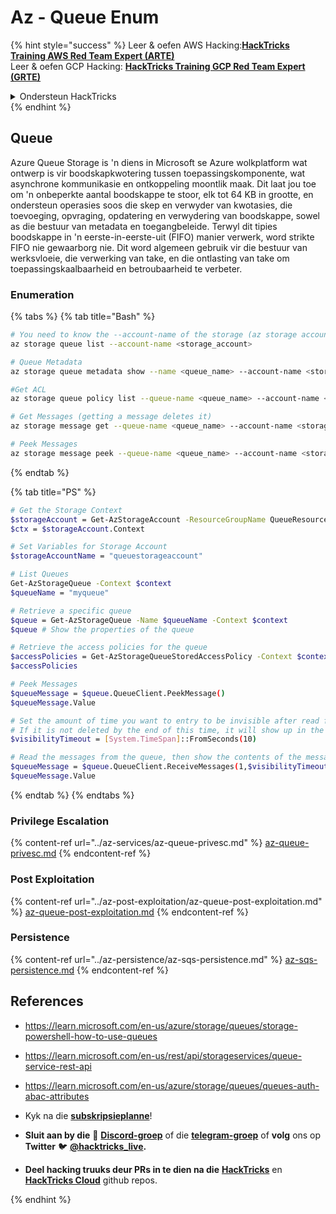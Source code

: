 # Az - Queue Enum

{% hint style="success" %}
Leer & oefen AWS Hacking:<img src="../../.gitbook/assets/image (1) (1).png" alt="" data-size="line">[**HackTricks Training AWS Red Team Expert (ARTE)**](https://training.hacktricks.xyz/courses/arte)<img src="../../.gitbook/assets/image (1) (1).png" alt="" data-size="line">\
Leer & oefen GCP Hacking: <img src="../../.gitbook/assets/image (2).png" alt="" data-size="line">[**HackTricks Training GCP Red Team Expert (GRTE)**<img src="../../.gitbook/assets/image (2).png" alt="" data-size="line">](https://training.hacktricks.xyz/courses/grte)

<details>

<summary>Ondersteun HackTricks</summary>

* Kyk na die [**subskripsie planne**](https://github.com/sponsors/carlospolop)!
* **Sluit aan by die** 💬 [**Discord groep**](https://discord.gg/hRep4RUj7f) of die [**telegram groep**](https://t.me/peass) of **volg** ons op **Twitter** 🐦 [**@hacktricks\_live**](https://twitter.com/hacktricks\_live)**.**
* **Deel hacking truuks deur PRs in te dien na die** [**HackTricks**](https://github.com/carlospolop/hacktricks) en [**HackTricks Cloud**](https://github.com/carlospolop/hacktricks-cloud) github repos.

</details>
{% endhint %}

## Queue

Azure Queue Storage is 'n diens in Microsoft se Azure wolkplatform wat ontwerp is vir boodskapkwotering tussen toepassingskomponente, wat asynchrone kommunikasie en ontkoppeling moontlik maak. Dit laat jou toe om 'n onbeperkte aantal boodskappe te stoor, elk tot 64 KB in grootte, en ondersteun operasies soos die skep en verwyder van kwotasies, die toevoeging, opvraging, opdatering en verwydering van boodskappe, sowel as die bestuur van metadata en toegangbeleide. Terwyl dit tipies boodskappe in 'n eerste-in-eerste-uit (FIFO) manier verwerk, word strikte FIFO nie gewaarborg nie. Dit word algemeen gebruik vir die bestuur van werksvloeie, die verwerking van take, en die ontlasting van take om toepassingskaalbaarheid en betroubaarheid te verbeter.

### Enumeration

{% tabs %}
{% tab title="Bash" %}
```bash
# You need to know the --account-name of the storage (az storage account list)
az storage queue list --account-name <storage_account>

# Queue Metadata
az storage queue metadata show --name <queue_name> --account-name <storage_account>

#Get ACL
az storage queue policy list --queue-name <queue_name> --account-name <storage_account>

# Get Messages (getting a message deletes it)
az storage message get --queue-name <queue_name> --account-name <storage_account>

# Peek Messages
az storage message peek --queue-name <queue_name> --account-name <storage_account>
```
{% endtab %}

{% tab title="PS" %}
```bash
# Get the Storage Context
$storageAccount = Get-AzStorageAccount -ResourceGroupName QueueResourceGroup -Name queuestorageaccount1994
$ctx = $storageAccount.Context

# Set Variables for Storage Account
$storageAccountName = "queuestorageaccount"

# List Queues
Get-AzStorageQueue -Context $context
$queueName = "myqueue"

# Retrieve a specific queue
$queue = Get-AzStorageQueue -Name $queueName -Context $context
$queue # Show the properties of the queue

# Retrieve the access policies for the queue
$accessPolicies = Get-AzStorageQueueStoredAccessPolicy -Context $context -QueueName $queueName
$accessPolicies

# Peek Messages
$queueMessage = $queue.QueueClient.PeekMessage()
$queueMessage.Value

# Set the amount of time you want to entry to be invisible after read from the queue
# If it is not deleted by the end of this time, it will show up in the queue again
$visibilityTimeout = [System.TimeSpan]::FromSeconds(10)

# Read the messages from the queue, then show the contents of the messages.
$queueMessage = $queue.QueueClient.ReceiveMessages(1,$visibilityTimeout)
$queueMessage.Value
```
{% endtab %}
{% endtabs %}

### Privilege Escalation

{% content-ref url="../az-services/az-queue-privesc.md" %}
[az-queue-privesc.md](../az-services/az-queue-privesc.md)
{% endcontent-ref %}

### Post Exploitation

{% content-ref url="../az-post-exploitation/az-queue-post-exploitation.md" %}
[az-queue-post-exploitation.md](../az-post-exploitation/az-queue-post-exploitation.md)
{% endcontent-ref %}

### Persistence

{% content-ref url="../az-persistence/az-sqs-persistence.md" %}
[az-sqs-persistence.md](../az-persistence/az-queue-persistance.md)
{% endcontent-ref %}

## References

* https://learn.microsoft.com/en-us/azure/storage/queues/storage-powershell-how-to-use-queues
* https://learn.microsoft.com/en-us/rest/api/storageservices/queue-service-rest-api
* https://learn.microsoft.com/en-us/azure/storage/queues/queues-auth-abac-attributes

* Kyk na die [**subskripsieplanne**](https://github.com/sponsors/carlospolop)!
* **Sluit aan by die** 💬 [**Discord-groep**](https://discord.gg/hRep4RUj7f) of die [**telegram-groep**](https://t.me/peass) of **volg** ons op **Twitter** 🐦 [**@hacktricks\_live**](https://twitter.com/hacktricks\_live)**.**
* **Deel hacking truuks deur PRs in te dien na die** [**HackTricks**](https://github.com/carlospolop/hacktricks) en [**HackTricks Cloud**](https://github.com/carlospolop/hacktricks-cloud) github repos.

</details>
{% endhint %}
